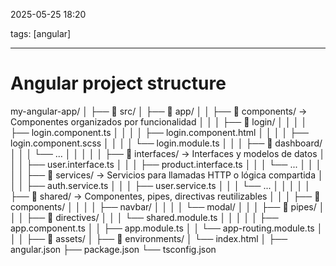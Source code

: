 2025-05-25 18:20

tags: [angular]

---
# Angular project structure
my-angular-app/
│
├── 📁 src/
│   ├── 📁 app/
│   │   ├── 📁 components/        → Componentes organizados por funcionalidad
│   │   │   ├── 📁 login/
│   │   │   │   ├── login.component.ts
│   │   │   │   ├── login.component.html
│   │   │   │   ├── login.component.scss
│   │   │   │   └── login.module.ts
│   │   │   ├── 📁 dashboard/
│   │   │   └── ...
│   │   │
│   │   ├── 📁 interfaces/        → Interfaces y modelos de datos
│   │   │   ├── user.interface.ts
│   │   │   ├── product.interface.ts
│   │   │   └── ...
│   │   │
│   │   ├── 📁 services/          → Servicios para llamadas HTTP o lógica compartida
│   │   │   ├── auth.service.ts
│   │   │   ├── user.service.ts
│   │   │   └── ...
│   │   │
│   │   ├── 📁 shared/            → Componentes, pipes, directivas reutilizables
│   │   │   ├── 📁 components/
│   │   │   │   ├── navbar/
│   │   │   │   └── modal/
│   │   │   ├── 📁 pipes/
│   │   │   ├── 📁 directives/
│   │   │   └── shared.module.ts
│   │   │
│   │   ├── app.component.ts
│   │   ├── app.module.ts
│   │   └── app-routing.module.ts
│   │
│   ├── 📁 assets/
│   ├── 📁 environments/
│   └── index.html
│
├── angular.json
├── package.json
└── tsconfig.json
